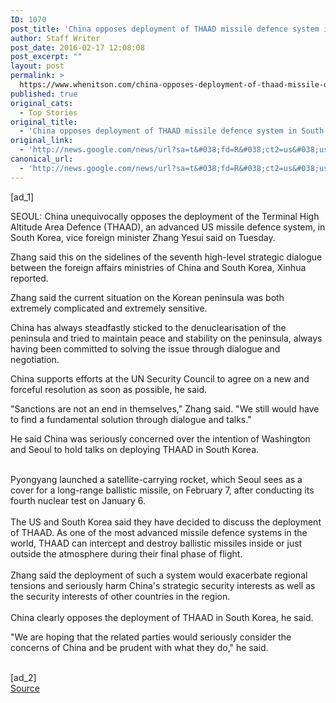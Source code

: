 ```yaml
---
ID: 1070
post_title: 'China opposes deployment of THAAD missile defence system in South Korea &#8211; Times of India'
author: Staff Writer
post_date: 2016-02-17 12:08:08
post_excerpt: ""
layout: post
permalink: >
  https://www.whenitson.com/china-opposes-deployment-of-thaad-missile-defence-system-in-south-korea-times-of-india/
published: true
original_cats:
  - Top Stories
original_title:
  - 'China opposes deployment of THAAD missile defence system in South Korea - Times of India'
original_link:
  - 'http://news.google.com/news/url?sa=t&#038;fd=R&#038;ct2=us&#038;usg=AFQjCNFBg78lPOQzRf_N6yK8IQj3whLwIg&#038;clid=c3a7d30bb8a4878e06b80cf16b898331&#038;cid=52779048438021&#038;ei=pmLEVsDPJMWphQHVi5vIDA&#038;url=http://timesofindia.indiatimes.com/world/china/China-opposes-deployment-of-THAAD-missile-defence-system-in-South-Korea/articleshow/51019590.cms'
canonical_url:
  - 'http://news.google.com/news/url?sa=t&#038;fd=R&#038;ct2=us&#038;usg=AFQjCNFBg78lPOQzRf_N6yK8IQj3whLwIg&#038;clid=c3a7d30bb8a4878e06b80cf16b898331&#038;cid=52779048438021&#038;ei=pmLEVsDPJMWphQHVi5vIDA&#038;url=http://timesofindia.indiatimes.com/world/china/China-opposes-deployment-of-THAAD-missile-defence-system-in-South-Korea/articleshow/51019590.cms'
---
```

 [ad_1]
<br><div readability="57">SEOUL: China unequivocally opposes the deployment of the Terminal High Altitude Area Defence (THAAD), an advanced US missile defence system, in South Korea, vice foreign minister Zhang Yesui said on Tuesday. <p>Zhang said this on the sidelines of the seventh high-level strategic dialogue between the foreign affairs ministries of China and South Korea, Xinhua reported. </p><p>Zhang said the current situation on the Korean peninsula was both extremely complicated and extremely sensitive. </p><p>China has always steadfastly sticked to the denuclearisation of the peninsula and tried to maintain peace and stability on the peninsula, always having been committed to solving the issue through dialogue and negotiation. </p><p>China supports efforts at the UN Security Council to agree on a new and forceful resolution as soon as possible, he said. </p><p>"Sanctions are not an end in themselves," Zhang said. "We still would have to find a fundamental solution through dialogue and talks." </p><p>He said China was seriously concerned over the intention of Washington and Seoul to hold talks on deploying THAAD in South Korea. <br/></p><br/> Pyongyang launched a satellite-carrying rocket, which Seoul sees as a cover for a long-range ballistic missile, on February 7, after conducting its fourth nuclear test on January 6. <br/><br/> The US and South Korea said they have decided to discuss the deployment of THAAD. As one of the most advanced missile defence systems in the world, THAAD can intercept and destroy ballistic missiles inside or just outside the atmosphere during their final phase of flight. <br/><br/> Zhang said the deployment of such a system would exacerbate regional tensions and seriously harm China's strategic security interests as well as the security interests of other countries in the region. <br/><br/> China clearly opposes the deployment of THAAD in South Korea, he said. <p>"We are hoping that the related parties would seriously consider the concerns of China and be prudent with what they do," he said. <meta content="cms.next" name="cmsei"/></p></div>
<br>[ad_2]
<br><a href="http://news.google.com/news/url?sa=t&#038;fd=R&#038;ct2=us&#038;usg=AFQjCNFBg78lPOQzRf_N6yK8IQj3whLwIg&#038;clid=c3a7d30bb8a4878e06b80cf16b898331&#038;cid=52779048438021&#038;ei=pmLEVsDPJMWphQHVi5vIDA&#038;url=http://timesofindia.indiatimes.com/world/china/China-opposes-deployment-of-THAAD-missile-defence-system-in-South-Korea/articleshow/51019590.cms">Source </a>